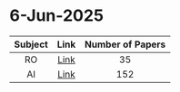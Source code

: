 # 6-Jun-2025

| Subject | Link | Number of Papers |
|:-----:|:----:|:----------------:|
| RO | [Link](https://github.com/KJaebye/EmbodiedAI-Robotics-arXiv-Daily-Reporter/tree/main/6-Jun-2025/RO) | 35 |
| AI | [Link](https://github.com/KJaebye/EmbodiedAI-Robotics-arXiv-Daily-Reporter/tree/main/6-Jun-2025/AI) | 152 |
